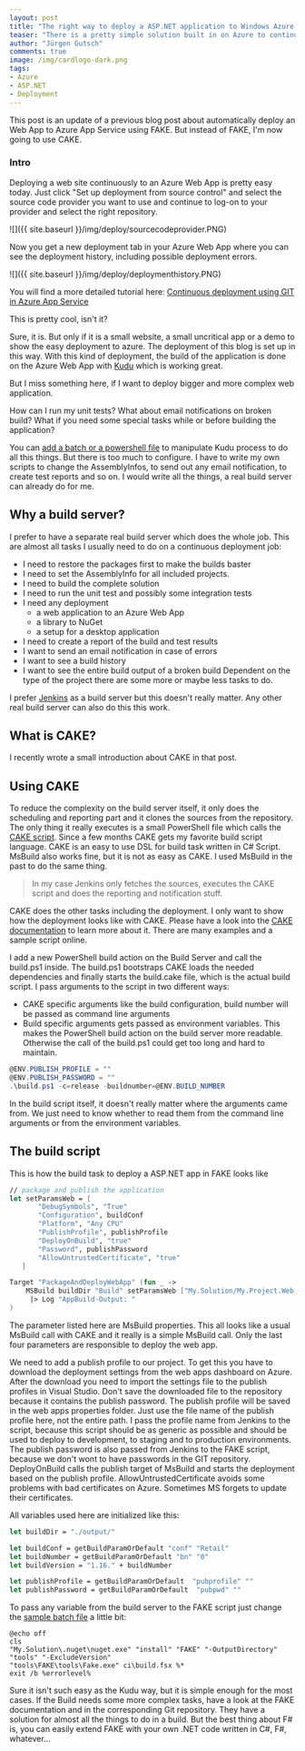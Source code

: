 ```yaml
---
layout: post
title: "The right way to deploy a ASP.NET application to Windows Azure - CAKE version"
teaser: "There is a pretty simple solution built in on Azure to continuously deploy a website. But is this the right way to to deploy a more complex web application? I think no."
author: "Jürgen Gutsch"
comments: true
image: /img/cardlogo-dark.png
tags: 
- Azure
- ASP.NET
- Deployment
---
```


This post is an update of a previous blog post about automatically deploy an Web App to Azure App Service using FAKE. But instead of FAKE, I'm now going to use CAKE.

### Intro

Deploying a web site continuously to an Azure Web App is pretty easy today. Just click "Set up deployment from source control" and select the source code provider you want to use and continue to log-on to your provider and select the right repository. 

![]({{ site.baseurl }}/img/deploy/sourcecodeprovider.PNG)

Now you get a new deployment tab in your Azure Web App where you can see the deployment history, including possible deployment errors.

![]({{ site.baseurl }}/img/deploy/deploymenthistory.PNG)

You will find a more detailed tutorial here: [Continuous deployment using GIT in Azure App Service](https://azure.microsoft.com/en-us/documentation/articles/web-sites-publish-source-control/)

This is pretty cool, isn't it?

Sure, it is. But only if it is a small website, a small uncritical app or a demo to show the easy deployment to azure. The deployment of this blog is set up in this way. With this kind of deployment, the build of the application is done on the Azure Web App with [Kudu](https://github.com/projectkudu/kudu) which is working great. 

But I miss something here, if I want to deploy bigger and more complex web application.

How can I run my unit tests? What about email notifications on broken build? What if you need some special tasks while or before building the application?

You can [add a batch or a powershell file](https://github.com/projectkudu/kudu/wiki/Customizing-deployments) to manipulate Kudu process to do all this things. But there is too much to configure. I have to write my own scripts to change the AssemblyInfos, to send out any email notification, to create test reports and so on. I would write all the things, a real build server can already do for me.

## Why a build server?

I prefer to have a separate real build server which does the whole job. This are almost all tasks I usually need to do on a continuous deployment job: 

- I need to restore the packages first to make the builds baster
- I need to set the AssemblyInfo for all included projects. 
- I need to build the complete solution
- I need to run the unit test and possibly some integration tests
- I need any deployment
  - a web application to an Azure Web App
  - a library to NuGet
  - a setup for a desktop application
- I need to create a report of the build and test results
- I want to send an email notification in case of errors
- I want to see a build history
- I want to see the entire build output of a broken build
  Dependent on the type of the project there are some more or maybe less tasks to do.

I prefer [Jenkins](https://jenkins-ci.org/) as a build server but this doesn't really matter. Any other real build server can also do this this work.

## What is CAKE?

I recently wrote a small introduction about CAKE in that post.

## Using CAKE

To reduce the complexity on the build server itself, it only does the scheduling and reporting part and it clones the sources from the repository. The only thing it really executes is a small PowerShell file which calls the [CAKE script](http://cakebuild.net). Since a few months CAKE gets my favorite build script language. CAKE is an easy to use DSL for build task written in C# Script. MsBuild also works fine, but it is not as easy as CAKE. I used MsBuild in the past to do the same thing.

> In my case Jenkins only fetches the sources, executes the CAKE script and does the reporting and notification stuff.

CAKE does the other tasks including the deployment. I only want to show how the deployment looks like with CAKE. Please have a look into the [CAKE documentation](http://cakebuild.net/dsl/) to learn more about it. There are many examples and a sample script online. 

I add a new PowerShell build action on the Build Server and call the build.ps1 inside. The build.ps1 bootstraps CAKE loads the needed dependencies and finally starts the build.cake file, which is the actual build script. I pass arguments to the script in two different ways:

* CAKE specific arguments like the build configuration, build number will be passed as command line arguments
* Build specific arguments gets passed as environment variables. This makes the PowerShell build action on the build server more readable. Otherwise the call of the build.ps1 could get too long and hard to maintain.

~~~ powershell
@ENV.PUBLISH_PROFILE = ""
@ENV.PUBLISH_PASSWORD = ""
.\build.ps1 -c=release -buildnumber=@ENV.BUILD_NUMBER
~~~

In the build script itself, it doesn't really matter where the arguments came from. We just need to know whether to read them from the command line arguments or from the environment variables.

## The build script

This is how the build task to deploy a ASP.NET app in FAKE looks like

~~~ fsharp
// package and publish the application
let setParamsWeb = [
       "DebugSymbols", "True"
       "Configuration", buildConf
       "Platform", "Any CPU"
       "PublishProfile", publishProfile
       "DeployOnBuild", "true"
       "Password", publishPassword
       "AllowUntrustedCertificate", "true"
   ]

Target "PackageAndDeployWebApp" (fun _ ->
    MSBuild buildDir "Build" setParamsWeb ["My.Solution/My.Project.Web.csproj"]
     |> Log "AppBuild-Output: "
)
~~~

The parameter listed here are MsBuild properties. This all looks like a usual MsBuild call with CAKE and it really is a simple MsBuild call. Only the last four parameters are responsible to deploy the web app.

We need to add a publish profile to our project. To get this you have to download the deployment settings from the web apps dashboard on Azure. After the download you need to import the settings file to the publish profiles in Visual Studio. Don't save the downloaded file to the repository because it contains the publish password. The publish profile will be saved in the web apps properties folder. Just use the file name of the publish profile here, not the entire path. I pass the profile name from Jenkins to the script, because this script should be as generic as possible and should be used to deploy to development, to staging and to production environments.
The publish password is also passed from Jenkins to the FAKE script, because we don't wont to have passwords in the GIT repository.
DeployOnBuild calls the publish target of MsBuild and starts the deployment based on the publish profile.
AllowUntrustedCertificate avoids some problems with bad certificates on Azure. Sometimes MS forgets to update their certificates.

All variables used here are initialized like this:

~~~ fsharp
let buildDir = "./output/"

let buildConf = getBuildParamOrDefault "conf" "Retail"
let buildNumber = getBuildParamOrDefault "bn" "0"
let buildVersion = "1.16." + buildNumber

let publishProfile = getBuildParamOrDefault  "pubprofile" ""
let publishPassword = getBuildParamOrDefault  "pubpwd" ""
~~~

To pass any variable from the build server to the FAKE script just change the [sample batch file](http://fsharp.github.io/FAKE/gettingstarted.html) a little bit:

~~~ batch
@echo off
cls
"My.Solution\.nuget\nuget.exe" "install" "FAKE" "-OutputDirectory" "tools" "-ExcludeVersion"
"tools\FAKE\tools\Fake.exe" ci\build.fsx %*
exit /b %errorlevel%
~~~

Sure it isn't such easy as the Kudu way, but it is simple enough for the most cases. If the Build needs some more complex tasks, have a look at the FAKE documentation and in the corresponding Git repository. They have a solution for almost all the things to do in a build. But the best thing about F# is, you can easily extend FAKE with your own .NET code written in C#, F#, whatever...